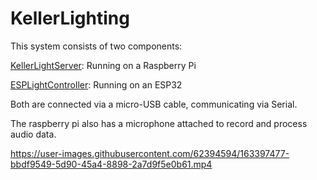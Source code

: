 KellerLighting
==============

This system consists of two components:

[KellerLightServer](KellerLightServer/): Running on a Raspberry Pi

[ESPLightController](ESPLightController/): Running on an ESP32

Both are connected via a micro-USB cable, communicating via Serial.

The raspberry pi also has a microphone attached to record and process audio data.



https://user-images.githubusercontent.com/62394594/163397477-bbdf9549-5d90-45a4-8898-2a7d9f5e0b61.mp4

